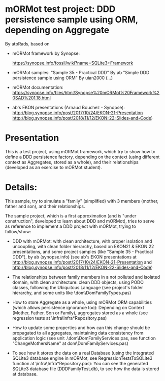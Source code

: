 mORMot test project: DDD persistence sample using ORM, depending on Aggregate
==============================================================

By atpRads, based on

- mORMot framework by Synopse:

     https://synopse.info/fossil/wiki?name=SQLite3+Framework
     
- mORMot samples:
    "Sample 35 - Practical DDD" By ab
    "Simple DDD persistence sample using ORM" By uian2000
    (...)
- mORMot documentation: 
    https://synopse.info/files/html/Synopse%20mORMot%20Framework%20SAD%201.18.html   
- ab's EKON presentations (Arnaud Bouchez - Synopse):
    http://blog.synopse.info/post/2017/10/24/EKON-21-Presentation
    http://blog.synopse.info/post/2018/11/12/EKON-22-Slides-and-Code)    

# Presentation

This is a test project, using mORMot framework, which try to show how to define a DDD persistence factory, depending on the context (using different context as Aggregates, stored as a whole), and their relationships (developed as an exercise to mORMot student).

# Details:
This sample, try to simulate a "family" (simplified) with 3 members (mother, father and son), and their relationships.

The sample project, which is a first approximation (and is "under construction", developed to learn about DDD and mORMot), tries to serve as reference to implement a DDD project with mORMot, trying to follow/show:

- DDD with mORMot: with clean architecture, with proper isolation and uncoupling, with clean folder hierarchy, based on EKON21 & EKON 22 presentations, and some project samples (like "Sample 35 - Practical DDD"), by ab (synopse.info)
(see ab's EKON presentations at http://blog.synopse.info/post/2017/10/24/EKON-21-Presentation and http://blog.synopse.info/post/2018/11/12/EKON-22-Slides-and-Code)

- The relationships between family members in a not polluted and isolated domain, with clean architecture: clean DDD objects, using PODO classes, following the Ubiquitous Language (see project's folder hierarchy, and some units like \dom\DomFamilyTypes.pas)

- How to store Aggregate as a whole, using mORMot ORM capabilities (which allows persistence ignorance too): Depending on Context (Mother, Father, Son or Family), aggregates stored as a whole (see regression tests at \infra\Infra*Repository.pas)

- How to update some properties and how can this change should be propagated to all aggregates, maintaining data consistency from application logic (see unit .\dom\DomFamilyServices.pas, see function "ChangeMothersName" at dom\DomFamilyServices.pas)

- To see how it stores the data on a real Database (using the integrated SQLite3 database engine in mORMot, see RegressionTestsToSQLite3 function at \infra\Infra*Repository.pas): You can see the generated SQLite3 database file (DDDFamilyTest.db), to see how the data is stored at database.


